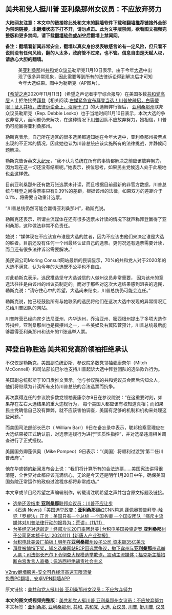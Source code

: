  <h2>美共和党人挺川普 亚利桑那州女议员：不应放弃努力</h2> <p class="notice"><b>大陆网友注意：本文中的链接除此处和文末的<a href="https://github.com/bannedbook/fanqiang" >翻墙</a>软件下载和<a href="https://github.com/killgcd/justmysocks/blob/master/README.md">翻墙推荐</a>链接外全部为禁网链接，未翻墙状态下打不开，请勿点击。此为文字版禁闻，欲看图文视频完整版和更多禁闻，请下载<a href="https://github.com/bannedbook/fanqiang">翻墙软件或APP</a>后翻墙上禁闻网。</p><p>备注：翻墙看新闻非常安全，翻墙以真实身份发表敏感言论有一定风险，但只看不说则没有任何风险，翻的人太多，政府管不过来，也不管。信息自由是天赋人权，请放心大胆的翻墙。</b></p>  <div class="entry"> <figure><figcaption>美<a href="https://www.bannedbook.org/bnews/tag/%e4%ba%9a%e5%88%a9%e6%a1%91%e9%82%a3/" class="st_tag internal_tag" rel="tag" title="标签 亚利桑那 下的日志">亚利桑那</a>州<a href="https://www.bannedbook.org/bnews/tag/%E5%85%B1%E5%92%8C/" class="st_tag internal_tag" rel="tag" title="标签 共和 下的日志">共和</a>党众<a href="https://www.bannedbook.org/bnews/tag/%e8%ae%ae%e5%91%98/" class="st_tag internal_tag" rel="tag" title="标签 议员 下的日志">议员</a>勒斯克11月10日表示，由于今年<a href="https://www.bannedbook.org/bnews/tag/%e5%a4%a7%e9%80%89/" class="st_tag internal_tag" rel="tag" title="标签 大选 下的日志">大选</a>中出现了很多异常现象，因此需要等到所有的法律诉讼得到解决后才可知今年大选结果。图中为勒斯克（AP图片）。 </figcaption></figure> <p>【<span class='wp_keywordlink_affiliate'><a href="https://www.soundofhope.org" title="希望之声" target="_blank">希望之声</a></span>2020年11月11日】（希望之声记者宇宁综合报导）在美国多数<a href="https://www.bannedbook.org/bnews/tag/%e5%85%b1%e5%92%8c%e5%85%9a/" class="st_tag internal_tag" rel="tag" title="标签 共和党 下的日志">共和党</a><span class='wp_keywordlink_affiliate'><a href="https://www.bannedbook.org/bnews/ccpdope/" title="中共高层内幕" target="_blank">高层</a></span>人士拒绝接受<span class='wp_keywordlink'><a href="https://www.bannedbook.org/bnews/comments/20201018/1415809.html" title="“硬盘门”再爆：拿中共华信10％股的“大人物”正是拜登" target="_blank">拜登</a></span>【相关阅读:<a href='https://www.bannedbook.org/bnews/bannedvideo/20201108/1427782.html' target='_blank'>左媒紧急宣布拜登当选！川普放辣招，白等傻眼！证人井喷，法律诉讼全上，沼泽干了</a>】的大选舞弊行径后， <a href="https://www.bannedbook.org/bnews/tag/%E4%BA%9A%E5%88%A9%E6%A1%91%E9%82%A3%E5%B7%9E/" class="st_tag internal_tag" rel="tag" title="标签 亚利桑那州 下的日志">亚利桑那州</a>联邦众议员勒斯克（Rep. Debbie Lesko）也于当地时间11月10日表示，本次大选的争议非常大，而问题仍未解决，在这种情况下<a href="https://www.bannedbook.org/bnews/tag/%e5%b7%9d%e6%99%ae/" class="st_tag internal_tag" rel="tag" title="标签 川普 下的日志">川普</a>团队不应放弃努力，她相信，川普仍可能赢得亚利桑那州。</p> <p>勒斯克表示，自己所在选区的很多选民都通知她在今年大选中，亚利桑那州投票点出现的不正常的情况，因此她也认为川普总统应该实施所有的法律挑战，并静候问题解决。</p> <p>勒斯克告诉英文<span class='wp_keywordlink_affiliate'><a href="http://www.epochtimes.com/" title="大纪元" target="_blank">大纪元</a></span>，“我不认为总统在所有的事情都解决之前应该放弃努力，因为现在这一切还没有结束呢。”她表示，换位思考，如果民主党候选人处于此境地也会这样做。 </p> <p>目前亚利桑那州还有数万张选票未计读，而且根据目前最新的非官方数据，川普总统与拜登之间得票率只有0.39%的差距，根据该州的法律，如果双方的差距介于0.1%，将需要自动重计选票。</p> <p>“川普总统仍然可能会赢得亚利桑那州”，勒斯克说。</p>  <p>勒斯克还表示，所谓主流媒体在还有很多选票未计读的情况下就声称拜登赢得了亚利桑那，这种做法非常不负责任。</p> <p>她说：“媒体现在不应该宣布谁是大选的胜者，因为不应该由他们来决定谁是大选的胜者。目前还没有任何一个州最终认证自己的选票。更何况还有选票需要计读，而且还有很多法律诉讼需要解决。”</p> <p>美民调公司Moring Consult网站最新的民调显示，70%的共和党人对于2020年的大选不满意，认为今年的大选既不公平也不自由。</p> <p>对此勒斯克表示，选民推选坚守大选诚信的人做州议员非常重要， 因为该州的竞选法往往是由该州的州议员制定的。而对于那些对这次大选结果感到沮丧的选民， 勒斯克说：“请守住心中的希望，大选尚未结束，川普总统仍可能会连任。”</p> <p>勒斯克说，她已经鼓励所有与她联系的选民将他们在这次大选中发现的异常情况汇总给川普团队的网站。</p>  <p>川普阵营已经向宾夕法尼亚州、内华达州，乔治亚州、密西根州提出了多项大选作弊指控。亚利桑那州也是摇摆州之一，一些美媒及右翼阵营预计，川普总统最后能够赢得亚利桑那州和该州的11张选举人票。</p> <h2>拜登自称胜选 美共和党高阶领袖拒绝承认</h2> <p>不仅仅是勒斯克，美国副总统彭斯、参议院多数党领袖麦康奈尔（Mitch McConnell）和司法部长巴尔也支持川普起诉大选中拜登团队的选举欺诈行为。</p> <p>美国副总统彭斯于10日发推文表示，他与参议院的共和党议员会面后告知众人，他们将继续为计读所有支持川普总统的合法选票而抗争。</p> <p></p> <p>再次赢得连任的参议院多数党领袖麦康奈尔9日在参议院说：“在这重要时刻，如果存在左右大选结果的重大违规行为， 每个美国人都应该有权知道真相；而如果民主党确信自己没有舞弊，就不应该害怕调查，美国有足够的机制和机构来处理这些问题。”</p>  <p>而美国司法部部长巴尔（ William Barr）9日在备忘录中表示，联邦检察官理应在大选结果被正式确认前，对选票违规行为进行“实质性指控”，并对选举违规相关调查进行了正式授权。</p> <p>美国国务卿蓬佩奥（Mike Pompeo）9日表示：“（美国）将顺利过渡到‘第二任川普政府’。”</p> <p>他在华盛顿的<span class='wp_keywordlink_affiliate'><a href="https://www.bannedbook.org/" title="新闻">新闻</a></span>发布会上说：“我们将计算所有的合法选票……美国宪法讲得很清楚，全世界对此都应该充满信心，无论是今天还是明年1月20日中午，确保美国国务院正常运作的政府过渡程序都将非常成功。”  </p> <p>本文章或节目经希望之声编辑制作，转载请注明希望之声并包含原文标题及链接。</p> <ul class='op-related-articles' title='相关阅读'> <li><a href='https://www.bannedbook.org/bnews/cnnews/20201112/1429854.html' target='_blank'>选举还没结束 <b>亚利桑那</b>联邦众议员：川普不应让步</a></li> <li><a href='https://www.bannedbook.org/bnews/bannedvideo/20201112/1429640.html' target='_blank'>《石涛 News》「美国选举政变：<b>亚利桑那</b>翻红CNN尴尬 蓬佩奥警告拜登-触犯「罗根法」正言：美国只有一个总统 一个国务卿 一个国安团队「痛斥主流媒体对川普法律行动的报导为：荒谬」（11/11）</a></li> <li><a href='https://www.bannedbook.org/bnews/taiwannews/20201111/1429315.html' target='_blank'>台美经济对话敲定！经部次长20日率团赴美│台积电美国投资定案 <b>亚利桑那</b>州子公司资本额千亿│20201111【新唐人产业劲报】</a></li> <li><a href='https://www.bannedbook.org/bnews/cnnews/20201111/1429073.html' target='_blank'>台积电赴美设厂拍板！明年在<b>亚利桑那</b>州设子公司 资本额35亿美元</a></li> <li><a href='https://www.bannedbook.org/bnews/bannedvideo/20201110/1428996.html' target='_blank'>拜登被悄悄下架，知名选举网站RCP因选票争议，撤下宾州与<b>亚利桑那</b>州选举人票；司法部长巴尔下令彻查大规模选举欺诈，震动主流媒体；福克斯主播掐断白宫发言人直播；佩洛西拒绝谴责社会主义</a></li> </ul> <p class="texttj"> <a href="https://www.bannedbook.org/forum23/topic22702.html" target="_blank">V2ray翻墙服务-安全可靠经济高速无限流量</a><br/> <a href="https://github.com/bannedbook/fanqiang/wiki/%E7%A6%81%E9%97%BB%E7%BD%91%E5%AE%89%E5%8D%93%E7%BF%BB%E5%A2%99%E6%96%B0%E9%97%BBAPP" target="_blank">免费PC翻墙、安卓VPN翻墙APP</a></p><p>原文链接：<a class="src_link"  href="https://www.soundofhope.org/post/441886" target="_blank">美共和党人挺川普 亚利桑那州女议员：不应放弃努力</a></p> <a name='sharetosocial'></a>       <div><b>本文的图文或视频完整版</b>：<a href='https://www.bannedbook.org/bnews/comments/20201112/1429918.html'>美共和党人挺川普 亚利桑那州女议员：不应放弃努力</a></div>  </div><!--END ENTRY--> <div class="postfooter"> <div>本文标签：<a href="https://www.bannedbook.org/bnews/tag/%e4%ba%9a%e5%88%a9%e6%a1%91%e9%82%a3/" rel="tag">亚利桑那</a>, <a href="https://www.bannedbook.org/bnews/tag/%E4%BA%9A%E5%88%A9%E6%A1%91%E9%82%A3%E5%B7%9E/" rel="tag">亚利桑那州</a>, <a href="https://www.bannedbook.org/bnews/tag/%E5%85%B1%E5%92%8C/" rel="tag">共和</a>, <a href="https://www.bannedbook.org/bnews/tag/%e5%85%b1%e5%92%8c%e5%85%9a/" rel="tag">共和党</a>, <a href="https://www.bannedbook.org/bnews/tag/%e5%a4%a7%e9%80%89/" rel="tag">大选</a>, <a href="https://www.bannedbook.org/bnews/tag/%E5%A5%B3%E8%AE%AE%E5%91%98/" rel="tag">女议员</a>, <a href="https://www.bannedbook.org/bnews/tag/%e5%b7%9d%e6%99%ae/" rel="tag">川普</a>, <a href="https://www.bannedbook.org/bnews/tag/%E6%8C%BA%E5%B7%9D%E6%99%AE/" rel="tag">挺川普</a>, <a href="https://www.bannedbook.org/bnews/tag/%e8%ae%ae%e5%91%98/" rel="tag">议员</a></div>  </div><!--END POSTFOOTER--> 